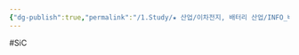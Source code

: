 ```yaml
---
{"dg-publish":true,"permalink":"/1.Study/★ 산업/이차전지, 배터리 산업/INFO_배터리/SiC/","created":"2024-11-20T21:02:27.676+09:00","updated":"2025-06-26T16:53:22.519+09:00"}
---
```


#SiC

